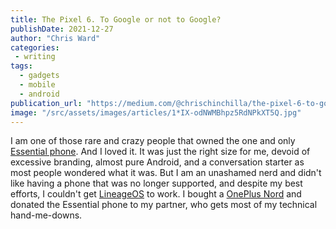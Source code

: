 ```yaml
---
title: The Pixel 6. To Google or not to Google?
publishDate: 2021-12-27
author: "Chris Ward"
categories:
 - writing
tags:
  - gadgets
  - mobile
  - android
publication_url: "https://medium.com/@chrischinchilla/the-pixel-6-to-google-or-not-to-google-f3938b718f57"
image: "/src/assets/images/articles/1*IX-odNWMBhpz5RdNPkXT5Q.jpg"
---
```


I am one of those rare and crazy people that owned the one and only
[Essential phone](https://www.gsmarena.com/_essential_ph_1-8710.php). And I loved it. It was just the right
size for me, devoid of excessive branding, almost pure Android, and a
conversation starter as most people wondered what it was. But I am an
unashamed nerd and didn't like having a phone that was no longer
supported, and despite my best efforts, I couldn't get
[LineageOS](https://lineageos.org/) to
work. I bought a [OnePlus Nord](https://www.gsmarena.com/oneplus_nord-10289.php) and donated the Essential phone to my
partner, who gets most of my technical hand-me-downs.